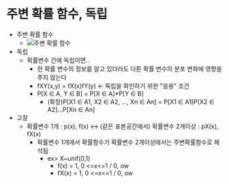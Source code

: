 # 주변 확률 함수, 독립
* 주변 확률 함수
    * ![주변 확률 함수](https://ssl.pstatic.net/images.se2/smedit/2016/10/16/iuces58q107ol5.jpg)
* 독립
    * 확률변수 간에 독립이면..
        * 한 확률 변수의 정보를 알고 있더라도 다른 확률 변수의 분포 변화에 영향을 주지 않는다
        * fXY(x,y) = fX(x)fY(y) <- 독립을 확인하기 위한 "응용" 조건
        * P[X ∈ A, Y ∈ B] = P[X ∈ A]*P[Y ∈ B]
            * (확장)P[X1 ∈ A1, X2 ∈ A2, ..., Xn ∈ An] = P[X1 ∈ A1]P[X2 ∈ A2]...P[Xn ∈ An]
* 고찰
    * 확률변수 1개 : p(x), f(x) <-> (같은 표본공간에서) 확률변수 2개이상 : pX(x), fX(x)
        * 확률변수 1개에서 확률함수가 확률변수 2개이상에서는 주변확률함수로 해석됨
            * ex> X~unif(0,1)
                * f(x) = 1, 0 <=x<=1 / 0, ow
                * fX(x) = 1, 0 <=x<=1 / 0, ow
